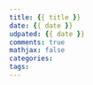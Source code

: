 ```yaml
---
title: {{ title }}
date: {{ date }}
udpated: {{ date }}
comments: true
mathjax: false
categories:
tags:
---
```


<!-- more -->

